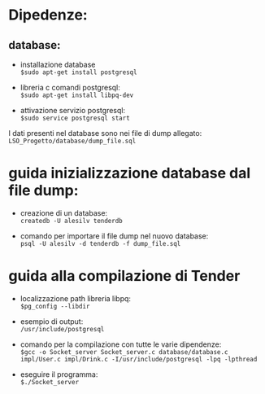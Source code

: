 # Dipedenze:

## database:
- installazione database  
`$sudo apt-get install postgresql`

- libreria c comandi postgresql:  
    `$sudo apt-get install libpq-dev`

- attivazione servizio postgresql:  
    `$sudo service postgresql start`

I dati presenti nel database sono nei file di dump allegato:   
    `LSO_Progetto/database/dump_file.sql`

# guida inizializzazione database dal file dump:  

- creazione di un database:  
    `createdb -U alesilv tenderdb`

- comando per importare il file dump nel nuovo database:  
    `psql -U alesilv -d tenderdb -f dump_file.sql`


# guida alla compilazione di Tender 

- localizzazione path libreria libpq:  
    `$pg_config --libdir`

- esempio di output:  
    `/usr/include/postgresql`

- comando per la compilazione con tutte le varie dipendenze:  
    `$gcc -o Socket_server Socket_server.c database/database.c impl/User.c impl/Drink.c -I/usr/include/postgresql -lpq -lpthread`

- eseguire il programma:  
    `$./Socket_server`
